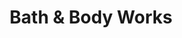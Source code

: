 ---
title: "Bath & Body Works"
url: /salem/bath-and-body-works-center-street-northeast/
shop: beauty
---